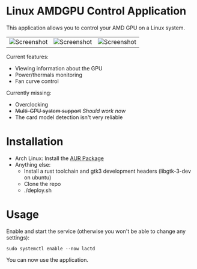 # Linux AMDGPU Control Application

This application allows you to control your AMD GPU on a Linux system.

|                                              |                                              |                                             |
|----------------------------------------------|----------------------------------------------|---------------------------------------------|
|![Screenshot](https://i.imgur.com/P08iJNX.png)|![Screenshot](https://i.imgur.com/3oE6umj.png)|![Screenshot](https://i.imgur.com/QxbDv9v.png)
 

Current features:

- Viewing information about the GPU
- Power/thermals monitoring
- Fan curve control

Currently missing:

- Overclocking
- <s>Multi-GPU system support</s> *Should work now*
- The card model detection isn't very reliable

# Installation

- Arch Linux: Install the [AUR Package](https://aur.archlinux.org/packages/lact-git/)
- Anything else:
    - Install a rust toolchain and gtk3 development headers (libgtk-3-dev on ubuntu)
    - Clone the repo
    - ./deploy.sh

# Usage

Enable and start the service (otherwise you won't be able to change any settings):
```
sudo systemctl enable --now lactd
```
You can now use the application.
